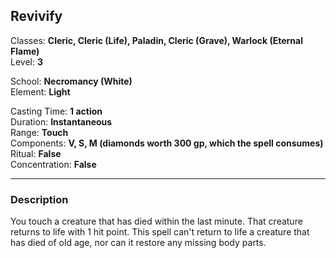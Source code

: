 ## Revivify

Classes: **Cleric, Cleric (Life), Paladin, Cleric (Grave), Warlock (Eternal Flame)**  
Level: **3**  

School: **Necromancy (White)**  
Element: **Light**  

Casting Time: **1 action**  
Duration: **Instantaneous**  
Range: **Touch**  
Components: **V, S, M (diamonds worth 300 gp, which the spell consumes)**  
Ritual: **False**  
Concentration: **False**  

------

### Description

You touch a creature that has died within the last minute. That creature returns to life with 1 hit point. This spell can't return to life a creature that has died of old age, nor can it restore any missing body parts.